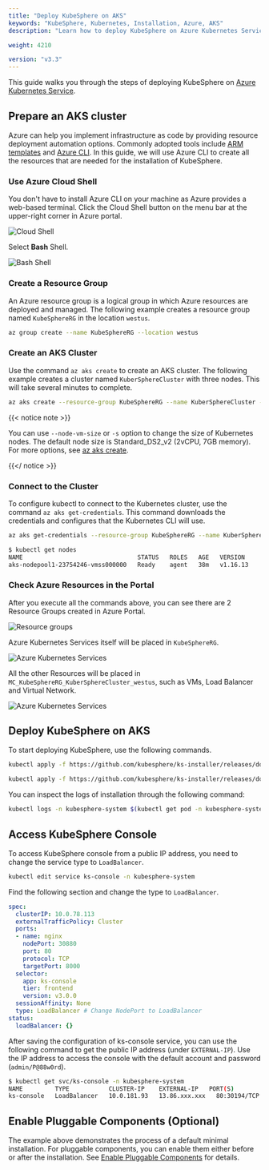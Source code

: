 ```yaml
---
title: "Deploy KubeSphere on AKS"
keywords: "KubeSphere, Kubernetes, Installation, Azure, AKS"
description: "Learn how to deploy KubeSphere on Azure Kubernetes Service."

weight: 4210

version: "v3.3"
---
```


This guide walks you through the steps of deploying KubeSphere on [Azure Kubernetes Service](https://docs.microsoft.com/en-us/azure/aks/).

## Prepare an AKS cluster

Azure can help you implement infrastructure as code by providing resource deployment automation options. Commonly adopted tools include [ARM templates](https://docs.microsoft.com/en-us/azure/azure-resource-manager/templates/overview) and [Azure CLI](https://docs.microsoft.com/en-us/cli/azure/what-is-azure-cli?view=azure-cli-latest). In this guide, we will use Azure CLI to create all the resources that are needed for the installation of KubeSphere.

### Use Azure Cloud Shell

You don't have to install Azure CLI on your machine as Azure provides a web-based terminal. Click the Cloud Shell button on the menu bar at the upper-right corner in Azure portal.

![Cloud Shell](/images/docs/v3.x/aks/aks-launch-icon.png)

Select **Bash** Shell.

![Bash Shell](/images/docs/v3.x/aks/aks-choices-bash.png)

### Create a Resource Group

An Azure resource group is a logical group in which Azure resources are deployed and managed. The following example creates a resource group named `KubeSphereRG` in the location `westus`.

```bash
az group create --name KubeSphereRG --location westus
```

### Create an AKS Cluster

Use the command `az aks create` to create an AKS cluster. The following example creates a cluster named `KuberSphereCluster` with three nodes. This will take several minutes to complete.

```bash
az aks create --resource-group KubeSphereRG --name KuberSphereCluster --node-count 3 --enable-addons monitoring --generate-ssh-keys
```

{{< notice note >}}

You can use `--node-vm-size` or `-s` option to change the size of Kubernetes nodes. The default node size is Standard_DS2_v2 (2vCPU, 7GB memory). For more options, see [az aks create](https://docs.microsoft.com/en-us/cli/azure/aks?view=azure-cli-latest#az-aks-create).

{{</ notice >}}

### Connect to the Cluster

To configure kubectl to connect to the Kubernetes cluster, use the command `az aks get-credentials`. This command downloads the credentials and configures that the Kubernetes CLI will use.

```bash
az aks get-credentials --resource-group KubeSphereRG --name KuberSphereCluster
```

```bash
$ kubectl get nodes
NAME                                STATUS   ROLES   AGE   VERSION
aks-nodepool1-23754246-vmss000000   Ready    agent   38m   v1.16.13
```

### Check Azure Resources in the Portal

After you execute all the commands above, you can see there are 2 Resource Groups created in Azure Portal.

![Resource groups](/images/docs/v3.x/aks/aks-create-command.png)

Azure Kubernetes Services itself will be placed in `KubeSphereRG`.

![Azure Kubernetes Services](/images/docs/v3.x/aks/aks-dashboard.png)

All the other Resources will be placed in `MC_KubeSphereRG_KuberSphereCluster_westus`, such as VMs, Load Balancer and Virtual Network.

![Azure Kubernetes Services](/images/docs/v3.x/aks/aks-all-resources.png)

## Deploy KubeSphere on AKS

To start deploying KubeSphere, use the following commands.

```bash
kubectl apply -f https://github.com/kubesphere/ks-installer/releases/download/v3.3.2/kubesphere-installer.yaml

kubectl apply -f https://github.com/kubesphere/ks-installer/releases/download/v3.3.2/cluster-configuration.yaml
```

You can inspect the logs of installation through the following command:

```bash
kubectl logs -n kubesphere-system $(kubectl get pod -n kubesphere-system -l 'app in (ks-install, ks-installer)' -o jsonpath='{.items[0].metadata.name}') -f
```

## Access KubeSphere Console

To access KubeSphere console from a public IP address, you need to change the service type to `LoadBalancer`.

```bash
kubectl edit service ks-console -n kubesphere-system
```

Find the following section and change the type to `LoadBalancer`.

```yaml
spec:
  clusterIP: 10.0.78.113
  externalTrafficPolicy: Cluster
  ports:
  - name: nginx
    nodePort: 30880
    port: 80
    protocol: TCP
    targetPort: 8000
  selector:
    app: ks-console
    tier: frontend
    version: v3.0.0
  sessionAffinity: None
  type: LoadBalancer # Change NodePort to LoadBalancer
status:
  loadBalancer: {}
```

After saving the configuration of ks-console service, you can use the following command to get the public IP address (under `EXTERNAL-IP`). Use the IP address to access the console with the default account and password (`admin/P@88w0rd`).

```bash
$ kubectl get svc/ks-console -n kubesphere-system
NAME         TYPE           CLUSTER-IP    EXTERNAL-IP   PORT(S)        AGE
ks-console   LoadBalancer   10.0.181.93   13.86.xxx.xxx   80:30194/TCP   13m       6379/TCP       10m
```

## Enable Pluggable Components (Optional)

The example above demonstrates the process of a default minimal installation. For pluggable components, you can enable them either before or after the installation. See [Enable Pluggable Components](../../../pluggable-components/) for details.
